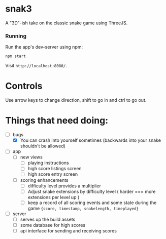 # snak3 #

A "3D"-ish take on the classic snake game using ThreeJS.

### Running ###

Run the app's dev-server using npm:

`npm start`

Visit `http://localhost:8080/`.

# Controls

Use arrow keys to change direction, shift to go in and ctrl to go out.

# Things that need doing: #

- [ ] bugs
  - [x] You can crash into yourself sometimes (backwards into your snake shouldn't be allowed)
- [ ] app
  - [ ] new views
    - [ ] playing instructions
    - [ ] high score listings screen
    - [ ] high score entry screen
  - [ ] scoring enhancements
  	- [ ] difficulty level provides a multiplier
    - [ ] Adjust snake extensions by difficulty level ( harder === more extensions per level up )
    - [ ] keep a record of all scoring events and some state during the game `{score, timestamp, snakelength, timeplayed}`
- [ ] server
  - [ ] serves up the build assets
  - [ ] some database for high scores
  - [ ] api interface for sending and receiving scores
